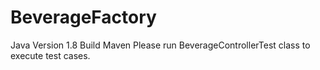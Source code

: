 # BeverageFactory
Java Version 1.8
Build Maven
Please run BeverageControllerTest class to execute test cases.

